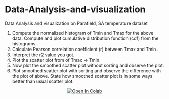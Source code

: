 # Data-Analysis-and-visualization
Data Analysis and visualization on Parafield, SA  temperature dataset

1. Compute the normalized histogram of Tmin and Tmax for the above data. Compute and plot cumulative distribution function (cdf) from the histograms.
2. Calculate Pearson correlation coefficient (r) between Tmax and Tmin .
3. Interpret the r2 value you got.
4. Plot the scatter plot from of Tmax → Tmin.
5. Now plot the smoothed scatter plot without sorting and observe the plot.
6. Plot smoothed scatter plot with sorting and observe the difference with the plot of above. State how smoothed scatter plot is in some ways better than usual scatter plot.

<p align="center">
<a href="https://sourcerer.io/piyush9323"><img src="https://colab.research.google.com/assets/colab-badge.svg"alt="Open In Colab"></a>
</p>

